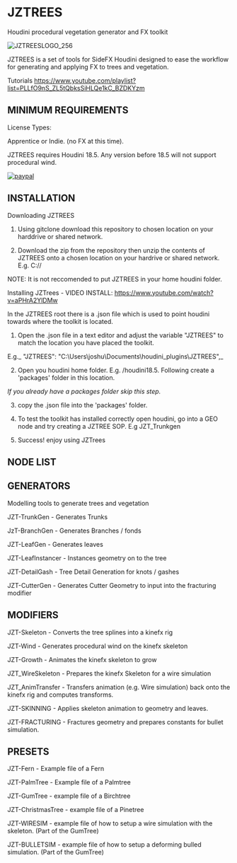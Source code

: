 # JZTREES
Houdini procedural vegetation generator and FX toolkit

![JZTREESLOGO_256](https://user-images.githubusercontent.com/23189306/125146790-1aa98680-e16b-11eb-91e7-02d2d0a94058.png)

JZTREES is a set of tools for SideFX Houdini designed to ease the workflow for generating and applying FX to trees and vegetation.

Tutorials https://www.youtube.com/playlist?list=PLLfO9nS_ZL5tQbksSiHLQe1kC_BZDKYzm

## MINIMUM REQUIREMENTS

License Types: 

Apprentice or Indie. (no FX at this time).

JZTREES requires Houdini 18.5. Any version before 18.5 will not support procedural wind.

[![paypal](https://www.paypalobjects.com/en_US/i/btn/btn_donateCC_LG.gif)](https://www.paypal.com/donate?business=4ZE72ALUPQV2E&no_recurring=0&currency_code=AUD)

##  INSTALLATION

Downloading JZTREES
1) Using gitclone download this repository to chosen location on your harddrive or shared network.

2) Download the zip from the repository then unzip the contents of JZTREES onto a chosen location on your hardrive or shared network. E.g. C://

NOTE: It is not reccomended to put JZTREES in your home houdini folder.

Installing JZTrees - VIDEO INSTALL: https://www.youtube.com/watch?v=aPHrA2YlDMw

In the JZTREES root there is a .json file which is used to point houdini towards where the toolkit is located.

1) Open the .json file in a text editor and adjust the variable "JZTREES" to match the location you have placed the toolkit.

E.g._ "JZTREES": "C:\Users\joshu\Documents\houdini_plugins\JZTREES",_

2) Open you houdini home folder. E.g. /houdini18.5. Following create a 'packages' folder in this location.

_If you already have a packages folder skip this step._

3) copy the .json file into the 'packages' folder.

4) To test the toolkit has installed correctly open houdini, go into a GEO node and try creating a JZTREE SOP. E.g JZT_Trunkgen

5) Success! enjoy using JZTrees


## NODE LIST

## GENERATORS

Modelling tools to generate trees and vegetation

JZT-TrunkGen - Generates Trunks

JzT-BranchGen - Generates Branches / fonds

JZT-LeafGen - Generates leaves

JZT-LeafInstancer - Instances geometry on to the tree

JZT-DetailGash - Tree Detail Generation for knots / gashes

JZT-CutterGen - Generates Cutter Geometry to input into the fracturing modifier


## MODIFIERS

JZT-Skeleton - Converts the tree splines into a kinefx rig

JZT-Wind - Generates procedural wind on the kinefx skeleton

JZT-Growth - Animates the kinefx skeleton to grow

JZT_WireSkeleton - Prepares the kinefx Skeleton for a wire simulation

JZT_AnimTransfer - Transfers animation (e.g. Wire simulation) back onto the kinefx rig and computes transforms.

JZT-SKINNING - Applies skeleton animation to geometry and leaves.

JZT-FRACTURING - Fractures geometry and prepares constants for bullet simulation.

## PRESETS

JZT-Fern - Example file of a Fern

JZT-PalmTree - Example file of a Palmtree

JZT-GumTree - example file of a Birchtree

JZT-ChristmasTree - example file of a Pinetree

JZT-WIRESIM - example file of how to setup a wire simulation with the skeleton. (Part of the GumTree)

JZT-BULLETSIM - example file of how to setup a deforming bulled simulation. (Part of the GumTree)





